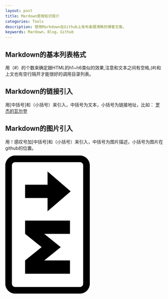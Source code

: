 ```yaml
---
layout: post
title: Mardown使用知识简介
categories: Tools
description: 使用Markdown在Github上发布条理清晰的博客文章。
keywords: Mardown，Blog，Github
---
```


## Markdown的基本列表格式
用（#）的个数来确定跟HTML的h1~h6类似的效果,注意和文本之间有空格,(#)和上文也有空行隔开才能很好的调用目录列表。

## Markdown的链接引入
用[中括号]和（小括号）来引入，中括号为文本，小括号为链接地址，比如：
[罗杰的瓦尔登](http://cangdow.github.io)

## Markdown的图片引入
用！感叹号加[中括号]和（小括号）来引入，中括号为图片描述，小括号为图片在github的位置。

![markdown](/images/posts/tools/markdown.jpg)
